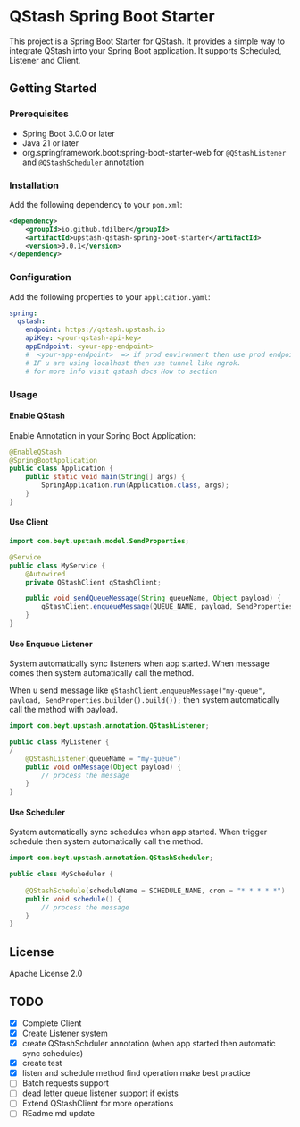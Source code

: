 
# QStash Spring Boot Starter

This project is a Spring Boot Starter for QStash. It provides a simple way to integrate QStash into your Spring Boot application. It supports Scheduled, Listener and Client.

## Getting Started

### Prerequisites
- Spring Boot 3.0.0 or later
- Java 21 or later
-  org.springframework.boot:spring-boot-starter-web for  `@QStashListener` and `@QStashScheduler` annotation

### Installation

Add the following dependency to your `pom.xml`:

```xml
<dependency>
    <groupId>io.github.tdilber</groupId>
    <artifactId>upstash-qstash-spring-boot-starter</artifactId>
    <version>0.0.1</version>
</dependency>
```

### Configuration

Add the following properties to your `application.yaml`:

```yaml
spring:
  qstash:
    endpoint: https://qstash.upstash.io
    apiKey: <your-qstash-api-key>
    appEndpoint: <your-app-endpoint> 
    #  <your-app-endpoint>  => if prod environment then use prod endpoint 
    # IF u are using localhost then use tunnel like ngrok. 
    # for more info visit qstash docs How to section
```

### Usage

#### Enable QStash 

Enable Annotation in your Spring Boot Application:

```java
@EnableQStash
@SpringBootApplication
public class Application {
    public static void main(String[] args) {
        SpringApplication.run(Application.class, args);
    }
}
```

#### Use Client

```java
import com.beyt.upstash.model.SendProperties;

@Service
public class MyService {
    @Autowired
    private QStashClient qStashClient;

    public void sendQueueMessage(String queueName, Object payload) {
        qStashClient.enqueueMessage(QUEUE_NAME, payload, SendProperties.builder().build());
    }
}
```

#### Use Enqueue Listener

System automatically sync listeners when app started. When message comes then system automatically call the method.

When u send message like `qStashClient.enqueueMessage("my-queue", payload, SendProperties.builder().build());` then system automatically call the method with payload.

```java
import com.beyt.upstash.annotation.QStashListener;

public class MyListener {
/
    @QStashListener(queueName = "my-queue") 
    public void onMessage(Object payload) {
        // process the message
    }
}
```

#### Use Scheduler

System automatically sync schedules when app started. When trigger schedule then system automatically call the method.

```java
import com.beyt.upstash.annotation.QStashScheduler;

public class MyScheduler {
    
    @QStashSchedule(scheduleName = SCHEDULE_NAME, cron = "* * * * *")
    public void schedule() {
        // process the message
    }
}
```
## License
Apache License 2.0

## TODO
- [x] Complete Client
- [x] Create Listener system
- [x] create QStashSchduler annotation (when app started then automatic sync schedules)
- [x] create test
- [x] listen and schedule method find operation make best practice
- [ ] Batch requests support
- [ ] dead letter queue listener support if exists
- [ ] Extend QStashClient for more operations
- [ ] REadme.md update
